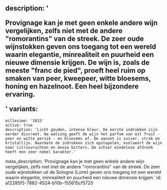 description: '<p>Provignage kan je met geen enkele andere wijn vergelijken, zelfs niet met de andere "romorantins" van de streek. De zeer oude wijnstokken geven ons toegang tot een wereld waarin elegantie, minrealiteit en puurheid een nieuwe dimensie krijgen. De wijn is, zoals de meeste "franc de pied", proeft heel ruim op smaken van peer, kweepeer, witte bloesems, honing en hazelnoot. Een heel bijzondere ervaring.</p>'
variants:
  -
    millesime: '2015'
    active: true
    description: 'Licht gouden, intense kleur. De eerste indrukken zijn eerder discreet. Na walsing geeft de wijn het parfum van wit fruit - peer en witte perzik - en bloesems af. De aanzet is zuiver, strak en kristallijn. Naarmate de indrukken zich opstapelen, evolueert de wijn naar citrusvruchten en mooie bitters. De schier eindeloze afdronk heeft een zeer nobel karakter.'
meta_description: 'Provignage kan je met geen enkele andere wijn vergelijken, zelfs niet met de andere "romorantins" van de streek. De zeer oude wijnstokken uit de Sologne (Loire) geven ons toegang tot een wereld waarin elegantie, minrealiteit en puurheid een nieuwe dimensie krijgen.'
id: a12285f5-7882-4524-b10b-155615cf5720
